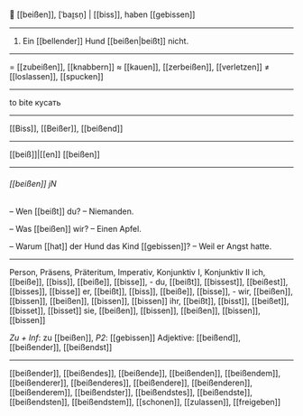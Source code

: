 🦷 [[beißen]], [ˈbaɪ̯sn̩] | [[biss]], haben [[gebissen]]

---
1. Ein [[bellender]] Hund [[beißen|beißt]] nicht.

---
= [[zubeißen]], [[knabbern]]
≈ [[kauen]], [[zerbeißen]], [[verletzen]]
≠ [[loslassen]], [[spucken]]

---
to bite
кусать

---
[[Biss]], [[Beißer]], [[beißend]]

---
[[beiß]]|[[en]]
[[beißen]]

---
###### [[beißen]] jN
– Wen [[beißt]] du?
– Niemanden.

– Was [[beißen]] wir?
– Einen Apfel.

– Warum [[hat]] der Hund das Kind [[gebissen]]?
– Weil er Angst hatte.

---
Person, Präsens, Präteritum, Imperativ, Konjunktiv I,  Konjunktiv II 
ich, [[beiße]], [[biss]], [[beiße]], [[bisse]], -
du, [[beißt]], [[bissest]], [[beißest]], [[bisses]], [[bisse]]
er, [[beißt]], [[biss]], [[beiße]], [[bisse]], -
wir, [[beißen]], [[bissen]], [[beißen]], [[bissen]], [[bissen]]
ihr, [[beißt]], [[bisst]], [[beißet]], [[bisset]], [[bisset]]
sie, [[beißen]], [[bissen]], [[beißen]], [[bissen]], [[bissen]]

*Zu + Inf*: zu [[beißen]], *P2*: [[gebissen]]
Adjektive: [[beißend]], [[beißender]], [[beißendst]]

---
[[beißender]], [[beißendes]], [[beißende]], [[beißenden]], [[beißendem]], [[beißenderer]], [[beißenderes]], [[beißendere]], [[beißenderen]], [[beißenderem]], [[beißendster]], [[beißendstes]], [[beißendste]], [[beißendsten]], [[beißendstem]], [[schonen]], [[zulassen]], [[freigeben]]